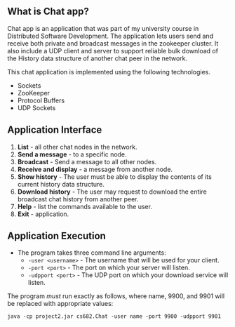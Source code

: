 ## What is Chat app?
Chat app is an application that was part of my university course in Distributed Software Development. The application lets users send and receive both private and broadcast messages in the zookeeper cluster. It also include a UDP client and server to support reliable bulk download of the History data structure of another chat peer in the network.

This chat application is implemented using the following technologies.
- Sockets
- ZooKeeper
- Protocol Buffers
- UDP Sockets

## Application Interface 

1. **List** - all other chat nodes in the network.
2. **Send a message** - to a specific node.
3. **Broadcast** - Send a message to all other nodes.
4. **Receive and display** - a message from another node.
5. **Show history** - The user must be able to display the contents of its current history data structure.
6. **Download history** - The user may request to download the entire broadcast chat history from another peer.
7. **Help** - list the commands available to the user.
8. **Exit** - application.

## Application Execution

- The program takes three command line arguments:
  * `-user <username>` - The username that will be used for your client.
  * `-port <port>` - The port on which your server will listen.
  * `-udpport <port>` - The UDP port on which your download service will listen.

The program *must* run exactly as follows, where name, 9900, and 9901 will be replaced with appropriate values:
```
java -cp project2.jar cs682.Chat -user name -port 9900 -udpport 9901

